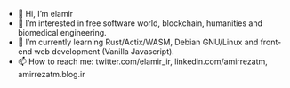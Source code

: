 - 👋 Hi, I’m elamir
- 👀 I’m interested in free software world, blockchain, humanities and biomedical engineering.
- 🌱 I’m currently learning Rust/Actix/WASM, Debian GNU/Linux and front-end web development (Vanilla Javascript).
- 📫 How to reach me: twitter.com/elamir_ir, linkedin.com/amirrezatm, amirrezatm.blog.ir

